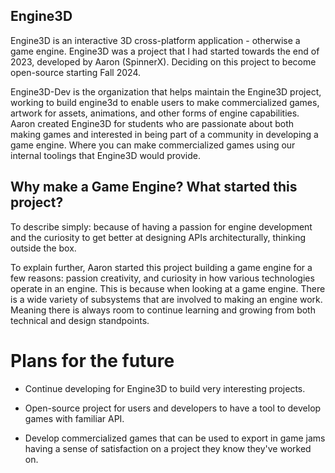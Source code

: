 ## Engine3D

Engine3D is an interactive 3D cross-platform application - otherwise a game engine. Engine3D was a project that I had started towards the end of 2023, developed by Aaron (SpinnerX). Deciding on this project to become open-source starting Fall 2024. 

Engine3D-Dev is the organization that helps maintain the Engine3D project, working to build engine3d to enable users to make commercialized games, artwork for assets, animations, and other forms of engine capabilities. Aaron created Engine3D for students who are passionate about both making games and interested in being part of a community in developing a game engine. Where you can make commercialized games using our internal toolings that Engine3D would provide.

## Why make a Game Engine? What started this project?

To describe simply: because of having a passion for engine development and the curiosity to get better at designing APIs architecturally, thinking outside the box.

To explain further, Aaron started this project building a game engine for a few reasons: passion creativity, and curiosity in how various technologies operate in an engine. This is because when looking at a game engine. There is a wide variety of subsystems that are involved to making an engine work. Meaning there is always room to continue learning and growing from both technical and design standpoints.

# Plans for the future
* Continue developing for Engine3D to build very interesting projects.

* Open-source project for users and developers to have a tool to develop games with familiar API.

* Develop commercialized games that can be used to export in game jams having a sense of satisfaction on a project they know they've worked on.
